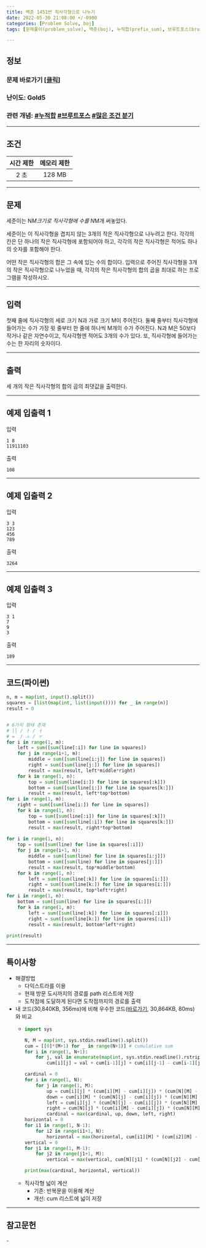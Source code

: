 ```yaml
---
title: 백준 1451번 직사각형으로 나누기
date: 2022-05-30 21:08:00 +/-0900
categories: [Problem Solve, boj]
tags: [문제풀이(problem_solve), 백준(boj), 누적합(prefix_sum), 브루트포스(bruteforce), 많은 조건 분기(many_conditional_branches)]

---
```

## 정보
### 문제 바로가기 [[클릭](https://www.acmicpc.net/problem/1451)]
### 난이도: Gold5
### 관련 개념: [#누적합](https://www.acmicpc.net/problemset?sort=ac_desc&algo=139) [#브루트포스](https://www.acmicpc.net/problemset?sort=ac_desc&algo=125) [#많은 조건 분기](https://www.acmicpc.net/problemset?sort=ac_desc&algo=137)

---
## 조건

시간 제한|메모리 제한
:---:|:---:
2 초|128 MB

---
## 문제
세준이는 N*M크기로 직사각형에 수를 N*M개 써놓았다.

세준이는 이 직사각형을 겹치지 않는 3개의 작은 직사각형으로 나누려고 한다. 각각의 칸은 단 하나의 작은 직사각형에 포함되어야 하고, 각각의 작은 직사각형은 적어도 하나의 숫자를 포함해야 한다.

어떤 작은 직사각형의 합은 그 속에 있는 수의 합이다. 입력으로 주어진 직사각형을 3개의 작은 직사각형으로 나누었을 때, 각각의 작은 직사각형의 합의 곱을 최대로 하는 프로그램을 작성하시오.

---
## 입력
첫째 줄에 직사각형의 세로 크기 N과 가로 크기 M이 주어진다. 둘째 줄부터 직사각형에 들어가는 수가 가장 윗 줄부터 한 줄에 하나씩 M개의 수가 주어진다. N과 M은 50보다 작거나 같은 자연수이고, 직사각형엔 적어도 3개의 수가 있다. 또, 직사각형에 들어가는 수는 한 자리의 숫자이다.

---
## 출력
세 개의 작은 직사각형의 합의 곱의 최댓값을 출력한다.

---
## 예제 입출력 1
입력
```
1 8
11911103
```

출력
```
108
```

---
## 예제 입출력 2
입력
```
3 3
123
456
789
```

출력
```
3264
```

---
## 예제 입출력 3
입력
```
3 1
7
9
3
```

출력
```
189
```

---
## 코드(파이썬)
```python
n, m = map(int, input().split())
squares = [list(map(int, list(input()))) for _ in range(n)]
result = 0


# 6가지 형태 존재
# ││ / ㅏ / ㅓ
# =  / ㅗ / ㅜ
for i in range(1, m):
    left = sum([sum(line[:i]) for line in squares])
    for j in range(i+1, m):
        middle = sum([sum(line[i:j]) for line in squares])
        right = sum([sum(line[j:]) for line in squares])
        result = max(result, left*middle*right)
    for k in range(1, n):
        top = sum([sum(line[i:]) for line in squares[:k]])
        bottom = sum([sum(line[i:]) for line in squares[k:]])
        result = max(result, left*top*bottom)
for i in range(1, m):
    right = sum([sum(line[i:]) for line in squares])
    for k in range(1, n):
        top = sum([sum(line[:i]) for line in squares[:k]])
        bottom = sum([sum(line[:i]) for line in squares[k:]])
        result = max(result, right*top*bottom)
        
for i in range(1, n):
    top = sum([sum(line) for line in squares[:i]])
    for j in range(i+1, n):
        middle = sum([sum(line) for line in squares[i:j]])
        bottom = sum([sum(line) for line in squares[j:]])
        result = max(result, top*middle*bottom)
    for k in range(1, n):
        left = sum([sum(line[:k]) for line in squares[i:]])
        right = sum([sum(line[k:]) for line in squares[i:]])
        result = max(result, top*left*right)
for i in range(1, n):
    bottom = sum([sum(line) for line in squares[i:]])
    for k in range(1, m):
        left = sum([sum(line[:k]) for line in squares[:i]])
        right = sum([sum(line[k:]) for line in squares[:i]])
        result = max(result, bottom*left*right)
        
print(result)

```

---
## 특이사항
- 해결방법
  - 다익스트라를 이용
  - 현재 방문 도시까지의 경로를 path 리스트에 저장
  - 도착점에 도달하게 된다면 도착점까지의 경로를 출력
- 내 코드(30,840KB, 356ms)에 비해 우수한 코드([바로가기](https://www.acmicpc.net/source/37576503), 30,864KB, 80ms)와 비교
  - ```python
    import sys

    N, M = map(int, sys.stdin.readline().split())
    cum = [[0]*(M+1) for _ in range(N+1)] # cumulative sum
    for i in range(1, N+1):
        for j, val in enumerate(map(int, sys.stdin.readline().rstrip()), 1):
            cum[i][j] = val + cum[i-1][j] + cum[i][j-1] - cum[i-1][j-1]

    cardinal = 0
    for i in range(1, N):
        for j in range(1, M):
            up = cum[i][j] * (cum[i][M] - cum[i][j]) * (cum[N][M] - cum[i][M])
            down = cum[i][M] * (cum[N][j] - cum[i][j]) * (cum[N][M] - cum[i][M] - cum[N][j] + cum[i][j])
            left = cum[i][j] * (cum[N][j] - cum[i][j]) * (cum[N][M] - cum[N][j])
            right = cum[N][j] * (cum[i][M] - cum[i][j]) * (cum[N][M] - cum[i][M] - cum[N][j] + cum[i][j])
            cardinal = max(cardinal, up, down, left, right)
    horizontal = 0
    for i1 in range(1, N-1):
        for i2 in range(i1+1, N):
            horizontal = max(horizontal, cum[i1][M] * (cum[i2][M] - cum[i1][M]) * (cum[N][M] - cum[i2][M]))
    vertical = 0
    for j1 in range(1, M-1):
        for j2 in range(j1+1, M):
            vertical = max(vertical, cum[N][j1] * (cum[N][j2] - cum[N][j1]) * (cum[N][M] - cum[N][j2]))

    print(max(cardinal, horizontal, vertical))
    ```
  - 직사각형 넓이 계산
    - 기존: 반복문을 이용해 계산
    - 개선: cum 리스트에 넓이 저장

---
## 참고문헌
\- 
